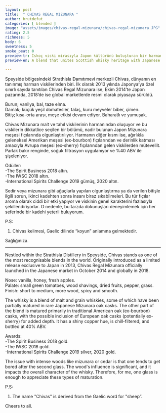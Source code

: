 ```yaml
---
layout: post
title:  " CHIVAS REGAL MIZUNARA "
author: brutdefut
categories: [ blended ]
image: "assets/images/chivas-regal-mizunara/chivas-regal-mizunara.JPG"
rating: 2.5
richness: 5
body: 6
sweetness: 5
smoke_peat: 0
preview-tr: İskoç viski mirasıyla Japon kültürünü buluşturan bir harman, Chivas Regal Mizunara.                            
preview-en: A blend that unites Scottish whisky heritage with Japanese culture, Chivas Regal Mizunara.  
                 
---
```



Speyside bölgesindeki Strathisla Damıtımevi merkezli Chivas, dünyanın en tanınmış harman viskilerinden biri. İlk olarak 2013 yılında Japonya’ya özel sınırlı sayıda tanıtılan Chivas Regal Mizunara ise, Ekim 2014’te Japon pazarında, 2018’de ise global marketlerde resmi olarak piyasaya sürüldü.  

Burun; vanilya, bal, taze elma.   
Damak; küçük yeşil domatesler, talaş, kuru meyveler biber, çimen.  
Bitiş; kısa-orta arası, meşe etkisi devam ediyor. Baharatlı ve yumuşak.  

Chivas Mizunara malt ve tahıl viskilerinin harmanından oluşuyor ve bu viskilerin dikkatlice seçilen bir bölümü, nadir bulunan Japon Mizunara meşesi fıçılarında olgunlaştırılıyor. Harmanın diğer kısmı ise, ağırlıkla geleneksel Amerikan meşesi (ex-bourbon) fıçılarından ve derinlik katması amacıyla Avrupa meşesi (ex-sherry) fıçılarından gelen viskilerden mütevellit. Parlak bakır renginde, soğuk filtrasyon uygulanıyor ve %40 ABV ile şişeleniyor.  

Ödüller:  
-The Spirit Business 2018 altın.  
-The IWSC 2018 altın.   
-International Spirits Challenge 2019 gümüş, 2020 altın.  

Sedir veya mizunara gibi ağaçlarla yapılan olgunlaştırma ya da verilen bitişle ilgili sorun, ikinci kadehten sonra insanı biraz sıkabilmeleri. Bu tür fıçılar aroma olarak ciddi bir etki yapıyor ve viskinin genel karakterini fazlasıyla şekillendiriyorlar. O nedenle, bu tarzda dokunuşları deneyimlemek için her seferinde bir kadehi yeterli buluyorum.  

P.S:  
1. Chivas kelimesi, Gaelic dilinde “koyun” anlamına gelmektedir.  

Sağlığınıza.          
   
-----------------------------------------------

<p id="english"></p>

Nestled within the Strathisla Distillery in Speyside, Chivas stands as one of the most recognisable blends in the world. Originally introduced as a limited release exclusive to Japan in 2013, Chivas Regal Mizunara officially launched in the Japanese market in October 2014 and globally in 2018.  

Nose: vanilla, honey, fresh apples.   
Palate: small green tomatoes, wood shavings, dried fruits, pepper, grass.   
Finish: short to medium, more wood, spicy and smooth.  

The whisky is a blend of malt and grain whiskies, some of which have been partially matured in rare Japanese Mizunara oak casks. The other part of the blend is matured primarily in traditional American oak (ex-bourbon) casks, with the possible inclusion of European oak casks (potentially ex-sherry) for added depth. It has a shiny copper hue, is chill-filtered, and bottled at 40% ABV.  

Awards:  
-The Spirit Business 2018 gold.  
-The IWSC 2018 gold.   
-International Spirits Challenge 2019 silver, 2020 gold.  

The issue with intense woods like mizunara or cedar is that one tends to get bored after the second glass. The wood's influence is significant, and it impacts the overall character of the whisky. Therefore, for me, one glass is enough to appreciate these types of maturation.  

P.S:  
1. The name "Chivas" is derived from the Gaelic word for "sheep”.   

Cheers to all.  
       
